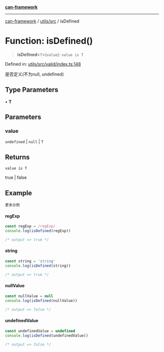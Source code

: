 [**can-framework**](../../../README.md)

***

[can-framework](../../../modules.md) / [utils/src](../README.md) / isDefined

# Function: isDefined()

> **isDefined**\<`T`\>(`value`): `value is T`

Defined in: [utils/src/valid/index.ts:148](https://github.com/acanowl/acanowl-framework/blob/b5107a43a84c047f5172f446640c957c87bb9285/packages/utils/src/valid/index.ts#L148)

是否定义(不为null, undefined)

## Type Parameters

• **T**

## Parameters

### value

`undefined` | `null` | `T`

## Returns

`value is T`

true | false

## Example

```更多示例```
#### regExp

```typescript
const regExp = /regExp/
console.log(isDefined(regExp))

/* output => true */
```

#### string

```typescript
const string = 'string'
console.log(isDefined(string))

/* output => true */
```

#### nullValue

```typescript
const nullValue = null
console.log(isDefined(nullValue))

/* output => false */
```

#### undefinedValue

```typescript
const undefinedValue = undefined
console.log(isDefined(undefinedValue))

/* output => false */
```
